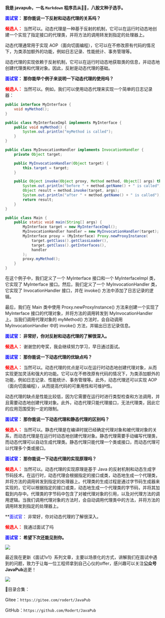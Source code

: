 **我是 javapub，一名 `Markdown` 程序员从👨‍💻，八股文种子选手。**



**<font color=blue>面试官</font>： 那你能说一下反射和动态代理的关系吗？**

**<font color=red>候选人：</font>** 当然可以。动态代理是一种基于反射的机制，它可以在运行时动态地创建一个实现了指定接口的代理类，并将方法的调用转发到指定的处理器上。

动态代理通常用于实现 AOP（面向切面编程），它可以在不修改原有代码的情况下，为类添加额外的功能，例如日志记录、性能统计、事务管理等。

动态代理的实现依赖于反射机制，它可以在运行时动态地获取类的信息，并动态地创建代理类和代理对象。因此，反射是动态代理的基础。

**<font color=blue>面试官</font>： 那你能举个例子来说明一下动态代理的使用吗？**

**<font color=red>候选人：</font>** 当然可以。例如，我们可以使用动态代理来实现一个简单的日志记录器：

```java
public interface MyInterface {
    void myMethod();
}

public class MyInterfaceImpl implements MyInterface {
    public void myMethod() {
        System.out.println("myMethod is called");
    }
}

public class MyInvocationHandler implements InvocationHandler {
    private Object target;

    public MyInvocationHandler(Object target) {
        this.target = target;
    }

    public Object invoke(Object proxy, Method method, Object[] args) throws Throwable {
        System.out.println("before " + method.getName() + " is called");
        Object result = method.invoke(target, args);
        System.out.println("after " + method.getName() + " is called");
        return result;
    }
}

public class Main {
    public static void main(String[] args) {
        MyInterface target = new MyInterfaceImpl();
        MyInvocationHandler handler = new MyInvocationHandler(target);
        MyInterface proxy = (MyInterface) Proxy.newProxyInstance(
            target.getClass().getClassLoader(),
            target.getClass().getInterfaces(),
            handler
        );
        proxy.myMethod();
    }
}
```

在这个例子中，我们定义了一个 MyInterface 接口和一个 MyInterfaceImpl 类，它实现了 MyInterface 接口。然后，我们定义了一个 MyInvocationHandler 类，它实现了 InvocationHandler 接口，并在 invoke() 方法中添加了日志记录的逻辑。

最后，我们在 Main 类中使用 Proxy.newProxyInstance() 方法来创建一个实现了 MyInterface 接口的代理对象，并将方法的调用转发到 MyInvocationHandler 上。当我们调用代理对象的 myMethod() 方法时，会自动调用 MyInvocationHandler 中的 invoke() 方法，并输出日志记录信息。

**<font color=blue>面试官</font>： 非常好，你对反射和动态代理的了解很深入。**

**<font color=red>候选人：</font>** 谢谢您的夸奖，我会继续努力学习，早日通过面试。

**<font color=blue>面试官</font>： 那你能说一下动态代理的优缺点吗？**

**<font color=red>候选人：</font>** 当然可以。动态代理的优点是可以在运行时动态地创建代理对象，从而实现更加灵活和强大的功能。它可以在不修改原有代码的情况下，为类添加额外的功能，例如日志记录、性能统计、事务管理等。此外，动态代理还可以实现 AOP（面向切面编程），从而提高代码的可重用性和可维护性。

动态代理的缺点是性能比较低，因为它需要在运行时进行类型检查和方法调用，并且需要动态地创建代理对象。此外，动态代理只能代理接口，无法代理类，因此它的应用范围受到一定的限制。

**<font color=blue>面试官</font>： 那你能说一下动态代理和静态代理的区别吗？**

**<font color=red>候选人：</font>** 当然可以。静态代理是在编译时就已经确定代理对象和被代理对象的关系，而动态代理是在运行时动态地创建代理对象。静态代理需要手动编写代理类，而动态代理可以自动生成代理类。静态代理只能代理一个类或接口，而动态代理可以代理多个类或接口。

**<font color=blue>面试官</font>： 那你能说一下动态代理的实现原理吗？**

**<font color=red>候选人：</font>** 当然可以。动态代理的实现原理是基于 Java 的反射机制和动态生成字节码技术。在运行时，动态代理会根据指定的接口或类，动态地生成一个代理类，并将方法的调用转发到指定的处理器上。代理类的生成过程是通过字节码生成器来实现的，它可以根据指定的接口或类，动态地生成一个代理类的字节码，并将其加载到内存中。代理类的字节码中包含了对被代理对象的引用，以及对代理方法的调用逻辑。当我们调用代理对象的方法时，会自动调用代理类中的方法，并将方法的调用转发到指定的处理器上。

**<font color=blue>面试官</font>： 非常好，你对动态代理的了解很深入。

**<font color=red>候选人：</font>** 我通过面试了吗

**<font color=blue>面试官</font>： 希望下次还能见到你。**






![](https://ghproxy.com/https://raw.githubusercontent.com/Rodert/javapub_oss/main/other/joe-gardner-N5GCRjEMboQ-unsplash.jpg?raw=true)



最近我在更新《面试1v1》系列文章，主要以场景化的方式，讲解我们在面试中遇到的问题，致力于让每一位工程师拿到自己心仪的offer，感兴趣可以关注**公众号JavaPub**追更！


![](https://ghproxy.com/https://raw.githubusercontent.com/Rodert/javapub_oss/main/common/javapub-qr-code.png?raw=true)




🎁目录合集：

Gitee：`https://gitee.com/rodert/JavaPub`

GitHub：`https://github.com/Rodert/JavaPub`



